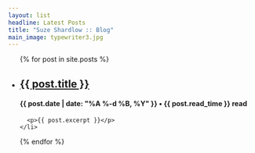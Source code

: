 ```yaml
---
layout: list
headline: Latest Posts
title: "Suze Shardlow :: Blog"
main_image: typewriter3.jpg
---
```


<ul>
  {% for post in site.posts %}
    <li>
      <h2><a href="{{ post.url }}">{{ post.title }}</a></h2><h4>{{ post.date | date: "%A %-d %B, %Y" }} • {{ post.read_time }} read</h4>

      <p>{{ post.excerpt }}</p>
    </li>
  {% endfor %}
</ul>
